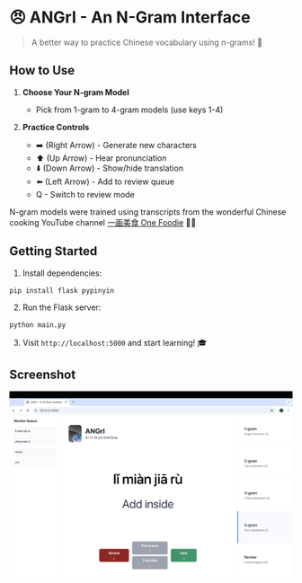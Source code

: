 # 😠 ANGrI - An N-Gram Interface

> A better way to practice Chinese vocabulary using n-grams! 🎉

## How to Use

1. **Choose Your N-gram Model**
   - Pick from 1-gram to 4-gram models (use keys 1-4)

2. **Practice Controls**
   - ➡️ (Right Arrow) - Generate new characters
   - ⬆️ (Up Arrow) - Hear pronunciation
   - ⬇️ (Down Arrow) - Show/hide translation
   - ⬅️ (Left Arrow) - Add to review queue
   - Q - Switch to review mode

N-gram models were trained using transcripts from the wonderful Chinese cooking YouTube channel [一画美食 One Foodie](https://www.youtube.com/@onefoodie) 🧑‍🍳

## Getting Started

1. Install dependencies:

```bash
pip install flask pypinyin
```

2. Run the Flask server:

```bash
python main.py
```

3. Visit `http://localhost:5000` and start learning! 🎓

## Screenshot

![ANGrI Screenshot](static/screenshot.png)
